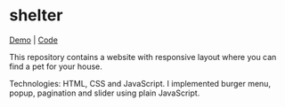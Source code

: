 # shelter

[Demo](https://stacey-dev.github.io/shelter/shelter/pages/main/index.html) | [Code](https://github.com/Stacey-dev/shelter/tree/shelter)

This repository contains a website with responsive layout where you can find a pet for your house.

Technologies: HTML, CSS and JavaScript. I implemented burger menu, popup, pagination and slider using plain JavaScript.
